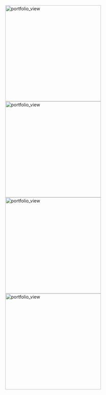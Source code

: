<img width="300" alt="portfolio_view" src="https://firebasestorage.googleapis.com/v0/b/matcar-d9e08.appspot.com/o/images%2Frepairs%2Fmatcar1.jpg?alt=media&token=b8617544-1f70-44d7-b749-39fc1564b89f">
<img width="300" alt="portfolio_view" src="https://firebasestorage.googleapis.com/v0/b/matcar-d9e08.appspot.com/o/images%2Frepairs%2Fmatcar2.jpg?alt=media&token=dc5fceb0-d91c-44d1-86a0-65ebbc43c12f">
<img width="300" alt="portfolio_view" src="https://firebasestorage.googleapis.com/v0/b/matcar-d9e08.appspot.com/o/images%2Frepairs%2Ftasty1.jpg?alt=media&token=fe73b544-d145-4e36-9738-b88cc44bacd5">
<img width="300" alt="portfolio_view" src="https://firebasestorage.googleapis.com/v0/b/matcar-d9e08.appspot.com/o/images%2Frepairs%2Ftasty2.jpg?alt=media&token=5eaf7ac8-249a-4786-be66-e9b29beeb14e">


